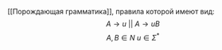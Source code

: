 [[Порождающая грамматика]], правила которой имеют вид: $$A \rightarrow u\ ||\ A \rightarrow uB$$
$$A,B\in N\ u\in \Sigma^*$$